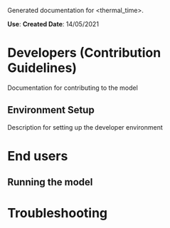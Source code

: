 Generated documentation for <thermal_time>.

**Use**:
**Created Date**: 14/05/2021

# Developers (Contribution Guidelines)

Documentation for contributing to the model

## Environment Setup

Description for setting up the developer environment

# End users

## Running the model

# Troubleshooting
